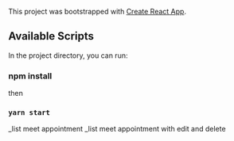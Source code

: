 This project was bootstrapped with [Create React App](https://github.com/facebook/create-react-app).

## Available Scripts

In the project directory, you can run:
### npm install
then
### `yarn start`

_list meet appointment 
_list meet appointment with edit and delete

